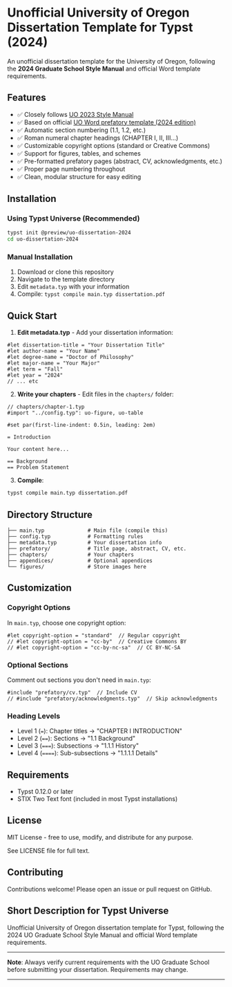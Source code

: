 # Unofficial University of Oregon Dissertation Template for Typst (2024)

An unofficial dissertation template for the University of Oregon, following the **2024 Graduate School Style Manual** and official Word template requirements.

## Features

- ✅ Closely follows [UO 2023 Style Manual](https://graduatestudies.uoregon.edu/sites/default/files/2023-07/2023-style-manual.pdf)
- ✅ Based on official [UO Word prefatory template (2024 edition)](https://graduatestudies.uoregon.edu/dissertation-prefatory-pages-template)
- ✅ Automatic section numbering (1.1, 1.2, etc.)
- ✅ Roman numeral chapter headings (CHAPTER I, II, III...)
- ✅ Customizable copyright options (standard or Creative Commons)
- ✅ Support for figures, tables, and schemes
- ✅ Pre-formatted prefatory pages (abstract, CV, acknowledgments, etc.)
- ✅ Proper page numbering throughout
- ✅ Clean, modular structure for easy editing

## Installation

### Using Typst Universe (Recommended)
```bash
typst init @preview/uo-dissertation-2024
cd uo-dissertation-2024
```

### Manual Installation

1. Download or clone this repository
2. Navigate to the template directory
3. Edit `metadata.typ` with your information
4. Compile: `typst compile main.typ dissertation.pdf`

## Quick Start

1. **Edit metadata.typ** - Add your dissertation information:
```typst
#let dissertation-title = "Your Dissertation Title"
#let author-name = "Your Name"
#let degree-name = "Doctor of Philosophy"
#let major-name = "Your Major"
#let term = "Fall"
#let year = "2024"
// ... etc
```

2. **Write your chapters** - Edit files in the `chapters/` folder:
```typst
// chapters/chapter-1.typ
#import "../config.typ": uo-figure, uo-table

#set par(first-line-indent: 0.5in, leading: 2em)

= Introduction

Your content here...

== Background
== Problem Statement
```

3. **Compile**:
```bash
typst compile main.typ dissertation.pdf
```

## Directory Structure
```
├── main.typ              # Main file (compile this)
├── config.typ            # Formatting rules
├── metadata.typ          # Your dissertation info
├── prefatory/            # Title page, abstract, CV, etc.
├── chapters/             # Your chapters
├── appendices/           # Optional appendices
└── figures/              # Store images here
```

## Customization

### Copyright Options

In `main.typ`, choose one copyright option:
```typst
#let copyright-option = "standard"  // Regular copyright
// #let copyright-option = "cc-by"  // Creative Commons BY
// #let copyright-option = "cc-by-nc-sa"  // CC BY-NC-SA
```

### Optional Sections

Comment out sections you don't need in `main.typ`:
```typst
#include "prefatory/cv.typ"  // Include CV
// #include "prefatory/acknowledgments.typ"  // Skip acknowledgments
```

### Heading Levels

- Level 1 (`=`): Chapter titles → "CHAPTER I INTRODUCTION"
- Level 2 (`==`): Sections → "1.1 Background"
- Level 3 (`===`): Subsections → "1.1.1 History"
- Level 4 (`====`): Sub-subsections → "1.1.1.1 Details"

## Requirements

- Typst 0.12.0 or later
- STIX Two Text font (included in most Typst installations)

## License

MIT License - free to use, modify, and distribute for any purpose.

See LICENSE file for full text.

## Contributing

Contributions welcome! Please open an issue or pull request on GitHub.

## Short Description for Typst Universe

Unofficial University of Oregon dissertation template for Typst, following the 2024 UO Graduate School Style Manual and official Word template requirements.

---

**Note**: Always verify current requirements with the UO Graduate School before submitting your dissertation. Requirements may change.

---
